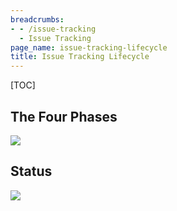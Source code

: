 ```yaml
---
breadcrumbs:
- - /issue-tracking
  - Issue Tracking
page_name: issue-tracking-lifecycle
title: Issue Tracking Lifecycle
---
```


[TOC]

## The Four Phases

![](/issue-tracking/issue-tracking-lifecycle/Conceptual%20Model.png)

## Status

![](/issue-tracking/issue-tracking-lifecycle/State%20Diagram.jpg)